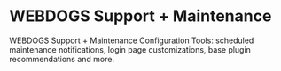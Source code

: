 # WEBDOGS Support + Maintenance
WEBDOGS Support + Maintenance Configuration Tools: scheduled maintenance notifications, login page customizations, base plugin recommendations and more.
